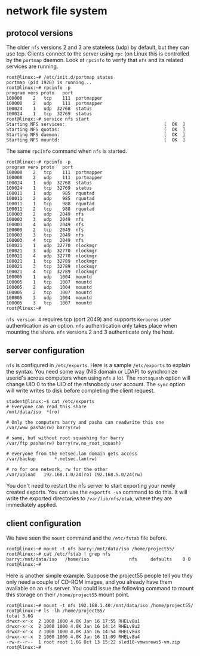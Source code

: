 # network file system

## protocol versions

The older `nfs` versions 2 and 3 are stateless (udp) by
default, but they can use tcp. Clients connect to the server using
`rpc` (on Linux this is controlled by the
`portmap` daemon. Look at `rpcinfo` to
verify that `nfs` and its related services are running.

    root@linux:~# /etc/init.d/portmap status
    portmap (pid 1920) is running...
    root@linux:~# rpcinfo -p
    program vers proto   port
    100000    2   tcp    111  portmapper
    100000    2   udp    111  portmapper
    100024    1   udp  32768  status
    100024    1   tcp  32769  status
    root@linux:~# service nfs start
    Starting NFS services:                                     [  OK  ]
    Starting NFS quotas:                                       [  OK  ]
    Starting NFS daemon:                                       [  OK  ]
    Starting NFS mountd:                                       [  OK  ]
            

The same `rpcinfo` command when `nfs` is started.

    root@linux:~# rpcinfo -p
    program vers proto   port
    100000    2   tcp    111  portmapper
    100000    2   udp    111  portmapper
    100024    1   udp  32768  status
    100024    1   tcp  32769  status
    100011    1   udp    985  rquotad
    100011    2   udp    985  rquotad
    100011    1   tcp    988  rquotad
    100011    2   tcp    988  rquotad
    100003    2   udp   2049  nfs
    100003    3   udp   2049  nfs
    100003    4   udp   2049  nfs
    100003    2   tcp   2049  nfs
    100003    3   tcp   2049  nfs
    100003    4   tcp   2049  nfs
    100021    1   udp  32770  nlockmgr
    100021    3   udp  32770  nlockmgr
    100021    4   udp  32770  nlockmgr
    100021    1   tcp  32789  nlockmgr
    100021    3   tcp  32789  nlockmgr
    100021    4   tcp  32789  nlockmgr
    100005    1   udp   1004  mountd
    100005    1   tcp   1007  mountd
    100005    2   udp   1004  mountd
    100005    2   tcp   1007  mountd
    100005    3   udp   1004  mountd
    100005    3   tcp   1007  mountd
    root@linux:~#
            

`nfs version 4` requires tcp (port 2049) and supports
`Kerberos` user authentication as an option. `nfs`
authentication only takes place when mounting the share. `nfs` versions
2 and 3 authenticate only the host.

## server configuration

`nfs` is configured in `/etc/exports`. Here is a sample
`/etc/exports` to explain the syntax. You need some way (NIS domain or
LDAP) to synchronize userid's across computers when using `nfs` a lot.
The `rootsquash` option will change UID 0 to the UID of
the nfsnobody user account. The `sync` option will write writes to disk
before completing the client request.

    student@linux:~$ cat /etc/exports 
    # Everyone can read this share
    /mnt/data/iso  *(ro)
                    
    # Only the computers barry and pasha can readwrite this one
    /var/www pasha(rw) barry(rw)
                    
    # same, but without root squashing for barry
    /var/ftp pasha(rw) barry(rw,no_root_squash)
                    
    # everyone from the netsec.lan domain gets access
    /var/backup       *.netsec.lan(rw)
                    
    # ro for one network, rw for the other
    /var/upload   192.168.1.0/24(ro) 192.168.5.0/24(rw)
            

You don't need to restart the nfs server to start exporting your newly
created exports. You can use the `exportfs -va` command to
do this. It will write the exported directories to
`/var/lib/nfs/etab`, where they are immediately applied.

## client configuration

We have seen the `mount` command and the
`/etc/fstab` file before.

    root@linux:~# mount -t nfs barry:/mnt/data/iso /home/project55/
    root@linux:~# cat /etc/fstab | grep nfs
    barry:/mnt/data/iso   /home/iso               nfs     defaults    0 0
    root@linux:~# 
            

Here is another simple example. Suppose the project55 people tell you
they only need a couple of CD-ROM images, and you already have them
available on an `nfs` server. You could issue the following command to
mount this storage on their `/home/project55` mount point.

    root@linux:~# mount -t nfs 192.168.1.40:/mnt/data/iso /home/project55/
    root@linux:~# ls -lh /home/project55/
    total 3.6G
    drwxr-xr-x  2 1000 1000 4.0K Jan 16 17:55 RHELv8u1
    drwxr-xr-x  2 1000 1000 4.0K Jan 16 14:14 RHELv8u2
    drwxr-xr-x  2 1000 1000 4.0K Jan 16 14:54 RHELv8u3
    drwxr-xr-x  2 1000 1000 4.0K Jan 16 11:09 RHELv8u4
    -rw-r--r--  1 root root 1.6G Oct 13 15:22 sled10-vmwarews5-vm.zip
    root@linux:~# 
            

